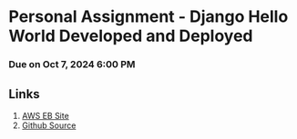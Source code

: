 # Personal Assignment - Django Hello World Developed and Deployed

### Due on Oct 7, 2024 6:00 PM

## Links
1. [AWS EB Site](http://django-env.eba-kvvffhkp.us-west-2.elasticbeanstalk.com/)
2. [Github Source](https://github.com/shashankdatta/swe-app1.git)
